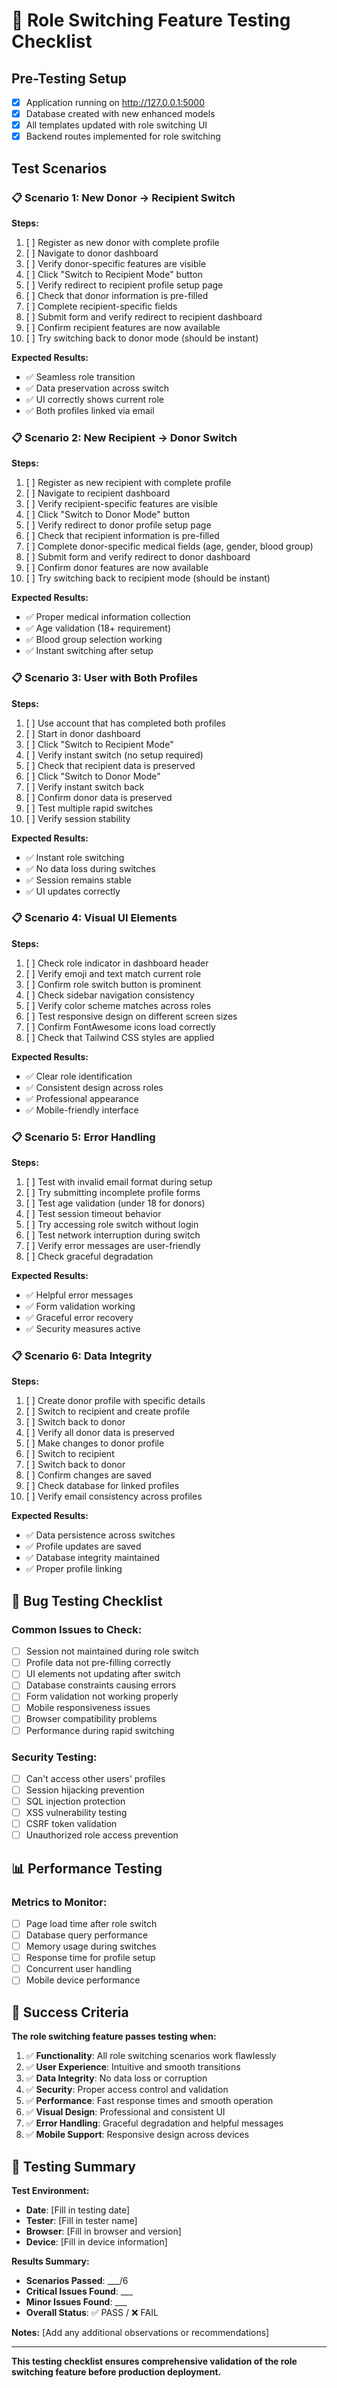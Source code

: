 # 🧪 Role Switching Feature Testing Checklist

## Pre-Testing Setup

- [x] Application running on http://127.0.0.1:5000
- [x] Database created with new enhanced models
- [x] All templates updated with role switching UI
- [x] Backend routes implemented for role switching

## Test Scenarios

### 📋 Scenario 1: New Donor → Recipient Switch

**Steps:**

1. [ ] Register as new donor with complete profile
2. [ ] Navigate to donor dashboard
3. [ ] Verify donor-specific features are visible
4. [ ] Click "Switch to Recipient Mode" button
5. [ ] Verify redirect to recipient profile setup page
6. [ ] Check that donor information is pre-filled
7. [ ] Complete recipient-specific fields
8. [ ] Submit form and verify redirect to recipient dashboard
9. [ ] Confirm recipient features are now available
10. [ ] Try switching back to donor mode (should be instant)

**Expected Results:**

- ✅ Seamless role transition
- ✅ Data preservation across switch
- ✅ UI correctly shows current role
- ✅ Both profiles linked via email

### 📋 Scenario 2: New Recipient → Donor Switch

**Steps:**

1. [ ] Register as new recipient with complete profile
2. [ ] Navigate to recipient dashboard
3. [ ] Verify recipient-specific features are visible
4. [ ] Click "Switch to Donor Mode" button
5. [ ] Verify redirect to donor profile setup page
6. [ ] Check that recipient information is pre-filled
7. [ ] Complete donor-specific medical fields (age, gender, blood group)
8. [ ] Submit form and verify redirect to donor dashboard
9. [ ] Confirm donor features are now available
10. [ ] Try switching back to recipient mode (should be instant)

**Expected Results:**

- ✅ Proper medical information collection
- ✅ Age validation (18+ requirement)
- ✅ Blood group selection working
- ✅ Instant switching after setup

### 📋 Scenario 3: User with Both Profiles

**Steps:**

1. [ ] Use account that has completed both profiles
2. [ ] Start in donor dashboard
3. [ ] Click "Switch to Recipient Mode"
4. [ ] Verify instant switch (no setup required)
5. [ ] Check that recipient data is preserved
6. [ ] Click "Switch to Donor Mode"
7. [ ] Verify instant switch back
8. [ ] Confirm donor data is preserved
9. [ ] Test multiple rapid switches
10. [ ] Verify session stability

**Expected Results:**

- ✅ Instant role switching
- ✅ No data loss during switches
- ✅ Session remains stable
- ✅ UI updates correctly

### 📋 Scenario 4: Visual UI Elements

**Steps:**

1. [ ] Check role indicator in dashboard header
2. [ ] Verify emoji and text match current role
3. [ ] Confirm role switch button is prominent
4. [ ] Check sidebar navigation consistency
5. [ ] Verify color scheme matches across roles
6. [ ] Test responsive design on different screen sizes
7. [ ] Confirm FontAwesome icons load correctly
8. [ ] Check that Tailwind CSS styles are applied

**Expected Results:**

- ✅ Clear role identification
- ✅ Consistent design across roles
- ✅ Professional appearance
- ✅ Mobile-friendly interface

### 📋 Scenario 5: Error Handling

**Steps:**

1. [ ] Test with invalid email format during setup
2. [ ] Try submitting incomplete profile forms
3. [ ] Test age validation (under 18 for donors)
4. [ ] Test session timeout behavior
5. [ ] Try accessing role switch without login
6. [ ] Test network interruption during switch
7. [ ] Verify error messages are user-friendly
8. [ ] Check graceful degradation

**Expected Results:**

- ✅ Helpful error messages
- ✅ Form validation working
- ✅ Graceful error recovery
- ✅ Security measures active

### 📋 Scenario 6: Data Integrity

**Steps:**

1. [ ] Create donor profile with specific details
2. [ ] Switch to recipient and create profile
3. [ ] Switch back to donor
4. [ ] Verify all donor data is preserved
5. [ ] Make changes to donor profile
6. [ ] Switch to recipient
7. [ ] Switch back to donor
8. [ ] Confirm changes are saved
9. [ ] Check database for linked profiles
10. [ ] Verify email consistency across profiles

**Expected Results:**

- ✅ Data persistence across switches
- ✅ Profile updates are saved
- ✅ Database integrity maintained
- ✅ Proper profile linking

## 🐛 Bug Testing Checklist

### Common Issues to Check:

- [ ] Session not maintained during role switch
- [ ] Profile data not pre-filling correctly
- [ ] UI elements not updating after switch
- [ ] Database constraints causing errors
- [ ] Form validation not working properly
- [ ] Mobile responsiveness issues
- [ ] Browser compatibility problems
- [ ] Performance during rapid switching

### Security Testing:

- [ ] Can't access other users' profiles
- [ ] Session hijacking prevention
- [ ] SQL injection protection
- [ ] XSS vulnerability testing
- [ ] CSRF token validation
- [ ] Unauthorized role access prevention

## 📊 Performance Testing

### Metrics to Monitor:

- [ ] Page load time after role switch
- [ ] Database query performance
- [ ] Memory usage during switches
- [ ] Response time for profile setup
- [ ] Concurrent user handling
- [ ] Mobile device performance

## 🎯 Success Criteria

**The role switching feature passes testing when:**

1. ✅ **Functionality**: All role switching scenarios work flawlessly
2. ✅ **User Experience**: Intuitive and smooth transitions
3. ✅ **Data Integrity**: No data loss or corruption
4. ✅ **Security**: Proper access control and validation
5. ✅ **Performance**: Fast response times and smooth operation
6. ✅ **Visual Design**: Professional and consistent UI
7. ✅ **Error Handling**: Graceful degradation and helpful messages
8. ✅ **Mobile Support**: Responsive design across devices

## 🏁 Testing Summary

**Test Environment:**

- **Date**: [Fill in testing date]
- **Tester**: [Fill in tester name]
- **Browser**: [Fill in browser and version]
- **Device**: [Fill in device information]

**Results Summary:**

- **Scenarios Passed**: \_\_\_/6
- **Critical Issues Found**: \_\_\_
- **Minor Issues Found**: \_\_\_
- **Overall Status**: ✅ PASS / ❌ FAIL

**Notes:**
[Add any additional observations or recommendations]

---

**This testing checklist ensures comprehensive validation of the role switching feature before production deployment.**

